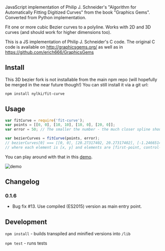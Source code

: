 JavaScript implementation of Philip J. Schneider's "Algorithm for Automatically Fitting Digitized Curves" from the book "Graphics Gems".
Converted from Python implementation.

Fit one or more cubic Bezier curves to a polyline. Works with 2D and 3D curves (and should work for higher dimensions too).

This is a JS implementation of Philip J. Schneider's C code. The original C code is available on http://graphicsgems.org/ as well as in https://github.com/erich666/GraphicsGems

## Install

This 3D bezier fork is not installable from the main npm repo (will hopefully be merged in the near future though!)
You can still install it via a git url:

```.sh
npm install nylki/fit-curve
```

## Usage

```javascript
var fitCurve = require('fit-curve');
var points = [[0, 0], [10, 10], [10, 0], [20, 0]];
var error = 50; // The smaller the number - the much closer spline should be

var bezierCurves = fitCurve(points, error);
// bezierCurves[0] === [[0, 0], [20.27317402, 20.27317402], [-1.24665147, 0], [20, 0]]
// where each element is [x, y] and elements are [first-point, control-point-1, control-point-2, second-point]
```

You can play around with that in this [demo](http://soswow.github.io/fit-curve/demo).

![demo](https://github.com/soswow/fit-curves/raw/master/demo-screenshot.png "Demo")

## Changelog

### 0.1.6

- Bug fix #13. Use compiled (ES2015) version as main entry point.

## Development

`npm install` - builds transpiled and minified versions into `/lib`

`npm test` - runs tests
